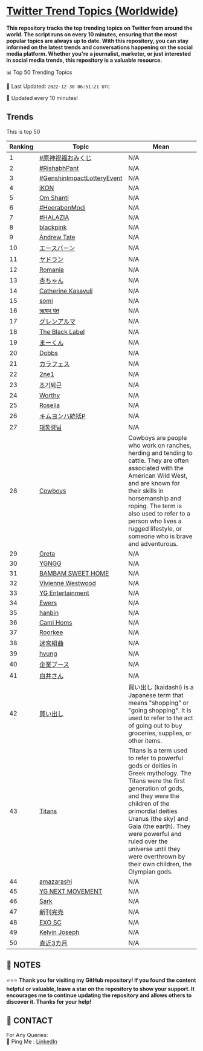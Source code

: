 [Twitter Trend Topics (Worldwide)](https://github.com/ErcinDedeoglu/Twitter-Trend-Topics)
==========

**This repository tracks the top trending topics on Twitter from around the world. 
The script runs on every 10 minutes, ensuring that the most popular topics are always up to date. 
With this repository, you can stay informed on the latest trends and conversations happening on the social media platform. 
Whether you're a journalist, marketer, or just interested in social media trends, this repository is a valuable resource.**


📊 Top 50 Trending Topics

📆 Last Updated: `2022-12-30 06:51:21 UTC`

🔧 Updated every 10 minutes!


## Trends

This is top 50

| Ranking | Topic | Mean |
| ------- | ------------ | ------------ |
| 1 | [#原神祝福おみくじ](http://twitter.com/search?q=%23%e5%8e%9f%e7%a5%9e%e7%a5%9d%e7%a6%8f%e3%81%8a%e3%81%bf%e3%81%8f%e3%81%98) | N/A |
| 2 | [#RishabhPant](http://twitter.com/search?q=%23RishabhPant) | N/A |
| 3 | [#GenshinImpactLotteryEvent](http://twitter.com/search?q=%23GenshinImpactLotteryEvent) | N/A |
| 4 | [iKON](http://twitter.com/search?q=iKON) | N/A |
| 5 | [Om Shanti](http://twitter.com/search?q=Om+Shanti) | N/A |
| 6 | [#HeerabenModi](http://twitter.com/search?q=%23HeerabenModi) | N/A |
| 7 | [#HALAZIA](http://twitter.com/search?q=%23HALAZIA) | N/A |
| 8 | [blackpink](http://twitter.com/search?q=blackpink) | N/A |
| 9 | [Andrew Tate](http://twitter.com/search?q=Andrew+Tate) | N/A |
| 10 | [エースバーン](http://twitter.com/search?q=%e3%82%a8%e3%83%bc%e3%82%b9%e3%83%90%e3%83%bc%e3%83%b3) | N/A |
| 11 | [ヤドラン](http://twitter.com/search?q=%e3%83%a4%e3%83%89%e3%83%a9%e3%83%b3) | N/A |
| 12 | [Romania](http://twitter.com/search?q=Romania) | N/A |
| 13 | [杏ちゃん](http://twitter.com/search?q=%e6%9d%8f%e3%81%a1%e3%82%83%e3%82%93) | N/A |
| 14 | [Catherine Kasavuli](http://twitter.com/search?q=Catherine+Kasavuli) | N/A |
| 15 | [somi](http://twitter.com/search?q=somi) | N/A |
| 16 | [ऋषभ पंत](http://twitter.com/search?q=%e0%a4%8b%e0%a4%b7%e0%a4%ad+%e0%a4%aa%e0%a4%82%e0%a4%a4) | N/A |
| 17 | [グレンアルマ](http://twitter.com/search?q=%e3%82%b0%e3%83%ac%e3%83%b3%e3%82%a2%e3%83%ab%e3%83%9e) | N/A |
| 18 | [The Black Label](http://twitter.com/search?q=The+Black+Label) | N/A |
| 19 | [まーくん](http://twitter.com/search?q=%e3%81%be%e3%83%bc%e3%81%8f%e3%82%93) | N/A |
| 20 | [Dobbs](http://twitter.com/search?q=Dobbs) | N/A |
| 21 | [カラフェス](http://twitter.com/search?q=%e3%82%ab%e3%83%a9%e3%83%95%e3%82%a7%e3%82%b9) | N/A |
| 22 | [2ne1](http://twitter.com/search?q=2ne1) | N/A |
| 23 | [조기퇴근](http://twitter.com/search?q=%ec%a1%b0%ea%b8%b0%ed%87%b4%ea%b7%bc) | N/A |
| 24 | [Worthy](http://twitter.com/search?q=Worthy) | N/A |
| 25 | [Roselia](http://twitter.com/search?q=Roselia) | N/A |
| 26 | [キムヨンハ統括P](http://twitter.com/search?q=%e3%82%ad%e3%83%a0%e3%83%a8%e3%83%b3%e3%83%8f%e7%b5%b1%e6%8b%acP) | N/A |
| 27 | [대통령님](http://twitter.com/search?q=%eb%8c%80%ed%86%b5%eb%a0%b9%eb%8b%98) | N/A |
| 28 | [Cowboys](http://twitter.com/search?q=Cowboys) | Cowboys are people who work on ranches, herding and tending to cattle. They are often associated with the American Wild West, and are known for their skills in horsemanship and roping. The term is also used to refer to a person who lives a rugged lifestyle, or someone who is brave and adventurous. |
| 29 | [Greta](http://twitter.com/search?q=Greta) | N/A |
| 30 | [YGNGG](http://twitter.com/search?q=YGNGG) | N/A |
| 31 | [BAMBAM SWEET HOME](http://twitter.com/search?q=BAMBAM+SWEET+HOME) | N/A |
| 32 | [Vivienne Westwood](http://twitter.com/search?q=Vivienne+Westwood) | N/A |
| 33 | [YG Entertainment](http://twitter.com/search?q=YG+Entertainment) | N/A |
| 34 | [Ewers](http://twitter.com/search?q=Ewers) | N/A |
| 35 | [hanbin](http://twitter.com/search?q=hanbin) | N/A |
| 36 | [Cami Homs](http://twitter.com/search?q=Cami+Homs) | N/A |
| 37 | [Roorkee](http://twitter.com/search?q=Roorkee) | N/A |
| 38 | [迷宮組曲](http://twitter.com/search?q=%e8%bf%b7%e5%ae%ae%e7%b5%84%e6%9b%b2) | N/A |
| 39 | [hyung](http://twitter.com/search?q=hyung) | N/A |
| 40 | [企業ブース](http://twitter.com/search?q=%e4%bc%81%e6%a5%ad%e3%83%96%e3%83%bc%e3%82%b9) | N/A |
| 41 | [白井さん](http://twitter.com/search?q=%e7%99%bd%e4%ba%95%e3%81%95%e3%82%93) | N/A |
| 42 | [買い出し](http://twitter.com/search?q=%e8%b2%b7%e3%81%84%e5%87%ba%e3%81%97) | 買い出し (kaidashi) is a Japanese term that means "shopping" or "going shopping". It is used to refer to the act of going out to buy groceries, supplies, or other items. |
| 43 | [Titans](http://twitter.com/search?q=Titans) | Titans is a term used to refer to powerful gods or deities in Greek mythology. The Titans were the first generation of gods, and they were the children of the primordial deities Uranus (the sky) and Gaia (the earth). They were powerful and ruled over the universe until they were overthrown by their own children, the Olympian gods. |
| 44 | [amazarashi](http://twitter.com/search?q=amazarashi) | N/A |
| 45 | [YG NEXT MOVEMENT](http://twitter.com/search?q=YG+NEXT+MOVEMENT) | N/A |
| 46 | [Sark](http://twitter.com/search?q=Sark) | N/A |
| 47 | [新刊完売](http://twitter.com/search?q=%e6%96%b0%e5%88%8a%e5%ae%8c%e5%a3%b2) | N/A |
| 48 | [EXO SC](http://twitter.com/search?q=EXO+SC) | N/A |
| 49 | [Kelvin Joseph](http://twitter.com/search?q=Kelvin+Joseph) | N/A |
| 50 | [直近3カ月](http://twitter.com/search?q=%e7%9b%b4%e8%bf%913%e3%82%ab%e6%9c%88) | N/A |




## 📝 NOTES

⭐⭐⭐ **Thank you for visiting my GitHub repository! If you found the content helpful or valuable, leave a star on the repository to show your support. It encourages me to continue updating the repository and allows others to discover it. Thanks for your help!**

## 📨 CONTACT

 For Any Queries:  
            🏓 Ping Me : [LinkedIn](https://www.linkedin.com/in/ercindedeoglu/)